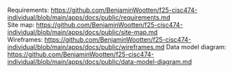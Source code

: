 Requirements: https://github.com/BenjaminWootten/f25-cisc474-individual/blob/main/apps/docs/public/requirements.md<br>
Site map: https://github.com/BenjaminWootten/f25-cisc474-individual/blob/main/apps/docs/public/site-map.md<br>
Wireframes: https://github.com/BenjaminWootten/f25-cisc474-individual/blob/main/apps/docs/public/wireframes.md
Data model diagram: https://github.com/BenjaminWootten/f25-cisc474-individual/blob/main/apps/docs/public/data-model-diagram.md
